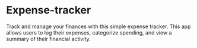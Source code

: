 # Expense-tracker
Track and manage your finances with this simple expense tracker. This app allows users to log their expenses, categorize spending, and view a summary of their financial activity.
